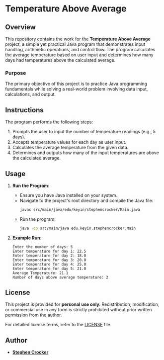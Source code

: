 
# Temperature Above Average

## Overview
This repository contains the work for the **Temperature Above Average** project, a simple yet practical Java program that demonstrates input handling, arithmetic operations, and control flow. The program calculates the average temperature based on user input and determines how many days had temperatures above the calculated average.

### Purpose
The primary objective of this project is to practice Java programming fundamentals while solving a real-world problem involving data input, calculations, and output.

## Instructions
The program performs the following steps:
1. Prompts the user to input the number of temperature readings (e.g., 5 days).
2. Accepts temperature values for each day as user input.
3. Calculates the average temperature from the given data.
4. Determines and outputs how many of the input temperatures are above the calculated average.



## Usage
1. **Run the Program**:
   - Ensure you have Java installed on your system.
   - Navigate to the project's root directory and compile the Java file:
     ```bash
     javac src/main/java/edu/keyin/stephencrocker/Main.java
     ```
   - Run the program:
     ```bash
     java -cp src/main/java edu.keyin.stephencrocker.Main
     ```

2. **Example Run**:
   ```
   Enter the number of days: 5
   Enter temperature for day 1: 22.5
   Enter temperature for day 2: 18.0
   Enter temperature for day 3: 20.0
   Enter temperature for day 4: 25.0
   Enter temperature for day 5: 21.0
   Average Temperature: 21.1
   Number of days above average temperature: 2
   ```

## License

This project is provided for **personal use only**. Redistribution, modification, or commercial use in any form is strictly prohibited without prior written permission from the author.

For detailed license terms, refer to the [LICENSE](./LICENSE.md) file.

## Author
- **[Stephen Crocker](https://github.com/SearchingSteve)** 

